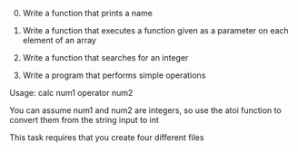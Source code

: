 0. Write a function that prints a name

1. Write a function that executes a function given as a parameter on each element of an array

2. Write a function that searches for an integer

3. Write a program that performs simple operations

Usage: calc num1 operator num2

You can assume num1 and num2 are integers, so use the atoi function to convert them from the string input to int

This task requires that you create four different files
